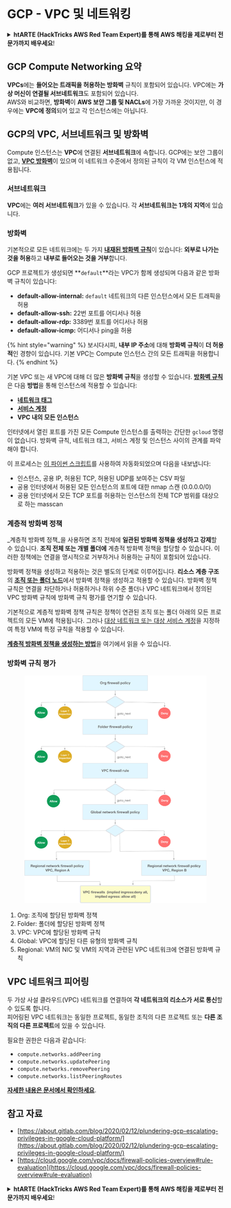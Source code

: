 # GCP - VPC 및 네트워킹

<details>

<summary><strong>htARTE (HackTricks AWS Red Team Expert)를 통해 AWS 해킹을 제로부터 전문가까지 배우세요</strong>!</summary>

HackTricks를 지원하는 다른 방법:

- **회사를 HackTricks에서 광고하거나 PDF로 HackTricks를 다운로드**하려면 [**구독 요금제**](https://github.com/sponsors/carlospolop)를 확인하세요!
- [**공식 PEASS & HackTricks 스왜그**](https://peass.creator-spring.com)를 구매하세요
- [**The PEASS Family**](https://opensea.io/collection/the-peass-family)를 발견하세요, 당사의 독점 [**NFTs**](https://opensea.io/collection/the-peass-family) 컬렉션
- **💬 [디스코드 그룹](https://discord.gg/hRep4RUj7f)** 또는 [텔레그램 그룹](https://t.me/peass)에 **가입**하거나 **트위터** 🐦 [**@hacktricks\_live**](https://twitter.com/hacktricks\_live)**를 팔로우**하세요.
- **HackTricks** 및 **HackTricks Cloud** 깃허브 저장소로 **PR 제출**하여 해킹 요령을 공유하세요.

</details>

## **GCP Compute Networking 요약**

**VPCs**에는 **들어오는 트래픽을 허용하는 방화벽** 규칙이 포함되어 있습니다. VPC에는 **가상 머신이 연결될 서브네트워크**도 포함되어 있습니다.\
AWS와 비교하면, **방화벽**이 **AWS 보안 그룹 및 NACLs**에 가장 가까운 것이지만, 이 경우에는 **VPC에 정의**되어 있고 각 인스턴스에는 아닙니다.

## **GCP의 VPC, 서브네트워크 및 방화벽**

Compute 인스턴스는 **VPC**에 연결된 **서브네트워크**에 속합니다. GCP에는 보안 그룹이 없고, [**VPC 방화벽**](https://cloud.google.com/vpc/docs/firewalls)이 있으며 이 네트워크 수준에서 정의된 규칙이 각 VM 인스턴스에 적용됩니다.

### 서브네트워크

**VPC**에는 **여러 서브네트워크**가 있을 수 있습니다. 각 **서브네트워크는 1개의 지역**에 있습니다.

### 방화벽

기본적으로 모든 네트워크에는 두 가지 [**내재된 방화벽 규칙**](https://cloud.google.com/vpc/docs/firewalls#default\_firewall\_rules)이 있습니다: **외부로 나가는 것을 허용**하고 **내부로 들어오는 것을 거부**합니다.

GCP 프로젝트가 생성되면 **`default`**라는 VPC가 함께 생성되며 다음과 같은 방화벽 규칙이 있습니다:

- **default-allow-internal:** `default` 네트워크의 다른 인스턴스에서 모든 트래픽을 허용
- **default-allow-ssh:** 22번 포트를 어디서나 허용
- **default-allow-rdp:** 3389번 포트를 어디서나 허용
- **default-allow-icmp:** 어디서나 ping을 허용

{% hint style="warning" %}
보시다시피, **내부 IP 주소**에 대해 **방화벽 규칙**이 **더 허용적**인 경향이 있습니다. 기본 VPC는 Compute 인스턴스 간의 모든 트래픽을 허용합니다.
{% endhint %}

기본 VPC 또는 새 VPC에 대해 더 많은 **방화벽 규칙**을 생성할 수 있습니다. [**방화벽 규칙**](https://cloud.google.com/vpc/docs/firewalls)은 다음 **방법**을 통해 인스턴스에 적용할 수 있습니다:

- [**네트워크 태그**](https://cloud.google.com/vpc/docs/add-remove-network-tags)
- [**서비스 계정**](https://cloud.google.com/vpc/docs/firewalls#serviceaccounts)
- **VPC 내의 모든 인스턴스**

인터넷에서 열린 포트를 가진 모든 Compute 인스턴스를 출력하는 간단한 `gcloud` 명령이 없습니다. 방화벽 규칙, 네트워크 태그, 서비스 계정 및 인스턴스 사이의 관계를 파악해야 합니다.

이 프로세스는 [이 파이썬 스크립트](https://gitlab.com/gitlab-com/gl-security/gl-redteam/gcp\_firewall\_enum)를 사용하여 자동화되었으며 다음을 내보냅니다:

- 인스턴스, 공용 IP, 허용된 TCP, 허용된 UDP를 보여주는 CSV 파일
- 공용 인터넷에서 허용된 모든 인스턴스의 포트에 대한 nmap 스캔 (0.0.0.0/0)
- 공용 인터넷에서 모든 TCP 포트를 허용하는 인스턴스의 전체 TCP 범위를 대상으로 하는 masscan

### 계층적 방화벽 정책

_계층적 방화벽 정책_을 사용하면 조직 전체에 **일관된 방화벽 정책을 생성하고 강제**할 수 있습니다. **조직 전체 또는 개별 폴더에** 계층적 방화벽 정책을 할당할 수 있습니다. 이러한 정책에는 연결을 명시적으로 거부하거나 허용하는 규칙이 포함되어 있습니다.

방화벽 정책을 생성하고 적용하는 것은 별도의 단계로 이루어집니다. **리소스 계층 구조**의 [**조직 또는 폴더 노드**](https://cloud.google.com/resource-manager/docs/cloud-platform-resource-hierarchy)에서 방화벽 정책을 생성하고 적용할 수 있습니다. 방화벽 정책 규칙은 연결을 차단하거나 허용하거나 하위 수준 폴더나 VPC 네트워크에서 정의된 VPC 방화벽 규칙에 방화벽 규칙 평가를 연기할 수 있습니다.

기본적으로 계층적 방화벽 정책 규칙은 정책이 연관된 조직 또는 폴더 아래의 모든 프로젝트의 모든 VM에 적용됩니다. 그러나 [대상 네트워크 또는 대상 서비스 계정](https://cloud.google.com/vpc/docs/firewall-policies#targets)을 지정하여 특정 VM에 특정 규칙을 적용할 수 있습니다.

[**계층적 방화벽 정책을 생성하는 방법**](https://cloud.google.com/vpc/docs/using-firewall-policies#gcloud)을 여기에서 읽을 수 있습니다.

### 방화벽 규칙 평가

<figure><img src="../../../../.gitbook/assets/image.png" alt=""><figcaption></figcaption></figure>

1. Org: 조직에 할당된 방화벽 정책
2. Folder: 폴더에 할당된 방화벽 정책
3. VPC: VPC에 할당된 방화벽 규칙
4. Global: VPC에 할당된 다른 유형의 방화벽 규칙
5. Regional: VM의 NIC 및 VM의 지역과 관련된 VPC 네트워크에 연결된 방화벽 규칙

## VPC 네트워크 피어링

두 가상 사설 클라우드(VPC) 네트워크를 연결하여 **각 네트워크의 리소스가 서로 통신**할 수 있도록 합니다.\
피어링된 VPC 네트워크는 동일한 프로젝트, 동일한 조직의 다른 프로젝트 또는 **다른 조직의 다른 프로젝트**에 있을 수 있습니다.

필요한 권한은 다음과 같습니다:

- `compute.networks.addPeering`
- `compute.networks.updatePeering`
- `compute.networks.removePeering`
- `compute.networks.listPeeringRoutes`

[**자세한 내용은 문서에서 확인하세요**](https://cloud.google.com/vpc/docs/vpc-peering).

## 참고 자료

- [https://about.gitlab.com/blog/2020/02/12/plundering-gcp-escalating-privileges-in-google-cloud-platform/](https://about.gitlab.com/blog/2020/02/12/plundering-gcp-escalating-privileges-in-google-cloud-platform/)
- [https://cloud.google.com/vpc/docs/firewall-policies-overview#rule-evaluation](https://cloud.google.com/vpc/docs/firewall-policies-overview#rule-evaluation)

<details>

<summary><strong>htARTE (HackTricks AWS Red Team Expert)를 통해 AWS 해킹을 제로부터 전문가까지 배우세요</strong>!</summary>

HackTricks를 지원하는 다른 방법:

- **회사를 HackTricks에서 광고하거나 PDF로 HackTricks를 다운로드**하려면 [**구독 요금제**](https://github.com/sponsors/carlospolop)를 확인하세요!
- [**공식 PEASS & HackTricks 스왜그**](https://peass.creator-spring.com)를 구매하세요
- [**The PEASS Family**](https://opensea.io/collection/the-peass-family)를 발견하세요, 당사의 독점 [**NFTs**](https://opensea.io/collection/the-peass-family) 컬렉션
- **💬 [디스코드 그룹](https://discord.gg/hRep4RUj7f)** 또는 [텔레그램 그룹](https://t.me/peass)에 **가입**하거나 **트위터** 🐦 [**@hacktricks\_live**](https://twitter.com/hacktricks\_live)**를 팔로우**하세요.
- **HackTricks** 및 **HackTricks Cloud** 깃허브 저장소로 **PR 제출**하여 해킹 요령을 공유하세요.

</details>
